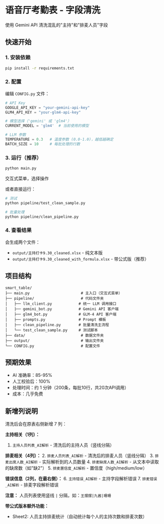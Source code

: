 # 语音厅考勤表 - 字段清洗

使用 Gemini API 清洗混乱的"主持"和"排麦人员"字段

## 快速开始

### 1. 安装依赖
```bash
pip install -r requirements.txt
```

### 2. 配置
编辑 `CONFIG.py` 文件：
```python
# API Key
GOOGLE_API_KEY = "your-gemini-api-key"
GLM4_API_KEY = "your-glm4-api-key"

# 模型选择（'gemini' 或 'glm4'）
CURRENT_MODEL = 'glm4'  # 当前使用的模型

# LLM 参数
TEMPERATURE = 0.3   # 温度参数 (0.0-1.0)，越低越确定
BATCH_SIZE = 10     # 每批处理的行数
```

### 3. 运行（推荐）
```bash
python main.py
```
交互式菜单，选择操作

或者直接运行：
```bash
# 测试
python pipeline/test_clean_sample.py

# 批量处理
python pipeline/clean_pipeline.py
```

### 4. 查看结果
会生成两个文件：
- `output/主持打卡9.30_cleaned.xlsx` - 纯文本版
- `output/主持打卡9.30_cleaned_with_formula.xlsx` - 带公式版（推荐）

## 项目结构

```
smart_table/
├── main.py                       # 主入口（交互式菜单）
├── pipeline/                     # 代码文件夹
│   ├── llm_client.py            # 统一 LLM 调用接口
│   ├── gemini_bot.py            # Gemini API 客户端
│   ├── glm4_bot.py              # GLM-4 API 客户端
│   ├── prompts.py               # Prompt 模板
│   ├── clean_pipeline.py        # 批量清洗主流程
│   └── test_clean_sample.py     # 测试脚本
├── data/                         # 数据文件夹
├── output/                       # 输出文件夹
└── CONFIG.py                     # 配置文件
```

## 预期效果

- AI 准确率：85-95%
- 人工校验后：100%
- 处理时间：约 1 分钟（200条，每批10行，共20次API调用）
- 成本：几乎免费

## 新增列说明

清洗后会在原表右侧新增 7 列：

**主持相关（1列）：**
1. `主持人员列表_AI解析` - 清洗后的主持人员（竖线分隔）

**排麦相关（4列）：**
2. `排麦人员列表_AI解析` - 清洗后的排麦人员（竖线分隔）
3. `排麦出席人数_AI解析` - 实际解析到的人员数量
4. `排麦缺席人数_AI解析` - 从文本中读取的缺席数（如"缺2"）
5. `排麦置信度_AI解析` - 置信度（high/medium/low）

**错误信息（2列，在最右侧）：**
6. `主持错误_AI解析` - 主持字段解析错误
7. `排麦错误_AI解析` - 排麦字段解析错误

**注意：** 人员列表使用竖线 `|` 分隔，如：`王摆摆|九酱|珊珊`

**带公式版本额外功能：**
- Sheet2: 人员主持排麦统计（自动统计每个人的主持次数和排麦次数）